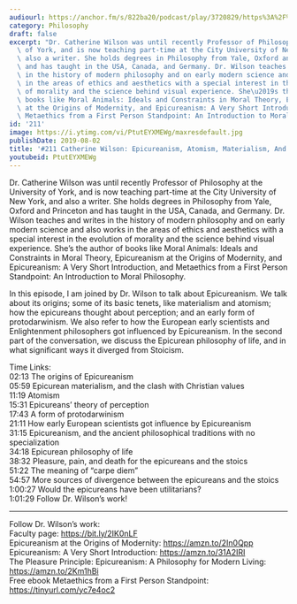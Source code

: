 ```yaml
---
audiourl: https://anchor.fm/s/822ba20/podcast/play/3720829/https%3A%2F%2Fd3ctxlq1ktw2nl.cloudfront.net%2Fproduction%2F2019-5-30%2F17877317-44100-2-2292736079cf3.m4a
category: Philosophy
draft: false
excerpt: "Dr. Catherine Wilson was until recently Professor of Philosophy at the University\
  \ of York, and is now teaching part-time at the City University of New York, and\
  \ also a writer. She holds degrees in Philosophy from Yale, Oxford and Princeton\
  \ and has taught in the USA, Canada, and Germany. Dr. Wilson teaches and writes\
  \ in the history of modern philosophy and on early modern science and also works\
  \ in the areas of ethics and aesthetics with a special interest in the evolution\
  \ of morality and the science behind visual experience. She\u2019s the author of\
  \ books like Moral Animals: Ideals and Constraints in Moral Theory, Epicureanism\
  \ at the Origins of Modernity, and Epicureanism: A Very Short Introduction, and\
  \ Metaethics from a First Person Standpoint: An Introduction to Moral Philosophy."
id: '211'
image: https://i.ytimg.com/vi/PtutEYXMEWg/maxresdefault.jpg
publishDate: 2019-08-02
title: '#211 Catherine Wilson: Epicureanism, Atomism, Materialism, And Modernity'
youtubeid: PtutEYXMEWg
---
```

<div class="timelinks">

Dr. Catherine Wilson was until recently Professor of Philosophy at the University of York, and is now teaching part-time at the City University of New York, and also a writer. She holds degrees in Philosophy from Yale, Oxford and Princeton and has taught in the USA, Canada, and Germany. Dr. Wilson teaches and writes in the history of modern philosophy and on early modern science and also works in the areas of ethics and aesthetics with a special interest in the evolution of morality and the science behind visual experience. She’s the author of books like Moral Animals: Ideals and Constraints in Moral Theory, Epicureanism at the Origins of Modernity, and Epicureanism: A Very Short Introduction, and Metaethics from a First Person Standpoint: An Introduction to Moral Philosophy.

In this episode, I am joined by Dr. Wilson to talk about Epicureanism. We talk about its origins; some of its basic tenets, like materialism and atomism; how the epicureans thought about perception; and an early form of protodarwinism. We also refer to how the European early scientists and Enlightenment philosophers got influenced by Epicureanism. In the second part of the conversation, we discuss the Epicurean philosophy of life, and in what significant ways it diverged from Stoicism. 

Time Links:  
<time>02:13</time> The origins of Epicureanism  
<time>05:59</time> Epicurean materialism, and the clash with Christian values  
<time>11:19</time> Atomism                                   
<time>15:31</time> Epicureans’ theory of perception  
<time>17:43</time> A form of protodarwinism   
<time>21:11</time> How early European scientists got influence by Epicureanism  
<time>31:15</time> Epicureanism, and the ancient philosophical traditions with no specialization  
<time>34:18</time> Epicurean philosophy of life  
<time>38:32</time> Pleasure, pain, and death for the epicureans and the stoics  
<time>51:22</time> The meaning of “carpe diem”  
<time>54:57</time> More sources of divergence between the epicureans and the stoics  
<time>1:00:27</time> Would the epicureans have been utilitarians?  
<time>1:01:29</time> Follow Dr. Wilson’s work!

---

Follow Dr. Wilson’s work:  
Faculty page: https://bit.ly/2IK0nLF  
Epicureanism at the Origins of Modernity: https://amzn.to/2In0Qpp  
Epicureanism: A Very Short Introduction: https://amzn.to/31A2IRI  
The Pleasure Principle: Epicureanism: A Philosophy for Modern Living: https://amzn.to/2Km1hBi  
Free ebook Metaethics from a First Person Standpoint: https://tinyurl.com/yc7e4oc2
</div>

